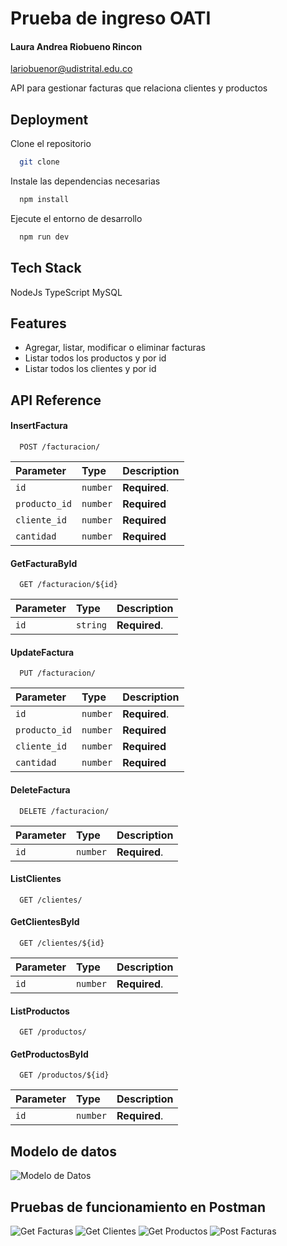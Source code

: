 
# Prueba de ingreso OATI

#### Laura Andrea Riobueno Rincon

lariobuenor@udistrital.edu.co

API para gestionar facturas que relaciona clientes y productos


## Deployment

Clone el repositorio

```bash
  git clone
```
Instale las dependencias necesarias

```bash
  npm install
```
Ejecute el entorno de desarrollo

```bash
  npm run dev
```
## Tech Stack

 NodeJs
 TypeScript
 MySQL




## Features

- Agregar, listar, modificar o eliminar facturas
- Listar todos los productos y por id
- Listar todos los clientes y por id

## API Reference


#### InsertFactura

```http
  POST /facturacion/
```

| Parameter | Type     | Description                |
| :-------- | :------- | :------------------------- |
| `id`      | `number` | **Required**.  |
| `producto_id` | `number` | **Required** |
| `cliente_id` | `number` | **Required** |
| `cantidad` | `number` | **Required** |


#### GetFacturaById

```http
  GET /facturacion/${id}
```

| Parameter | Type     | Description                       |
| :-------- | :------- | :-------------------------------- |
| `id`      | `string` | **Required**.  |


#### UpdateFactura

```http
  PUT /facturacion/
```

| Parameter | Type     | Description                       |
| :-------- | :------- | :-------------------------------- |
| `id`      | `number` | **Required**.  |
| `producto_id` | `number` | **Required** |
| `cliente_id` | `number` | **Required** |
| `cantidad` | `number` | **Required** |

#### DeleteFactura

```http
  DELETE /facturacion/
```

| Parameter | Type     | Description                       |
| :-------- | :------- | :-------------------------------- |
| `id`      | `number` | **Required**.  |

#### ListClientes

```http
  GET /clientes/
```


#### GetClientesById

```http
  GET /clientes/${id}
```

| Parameter | Type     | Description                       |
| :-------- | :------- | :-------------------------------- |
| `id`      | `number` | **Required**.  |

#### ListProductos

```http
  GET /productos/
```


#### GetProductosById

```http
  GET /productos/${id}
```

| Parameter | Type     | Description                       |
| :-------- | :------- | :-------------------------------- |
| `id`      | `number` | **Required**.  |





## Modelo de datos

![Modelo de Datos]([link](https://github.com/LauwuRi/FacturacionPruebaOATI/blob/main/assets/DiagramaSQL.png)https://github.com/LauwuRi/FacturacionPruebaOATI/blob/main/assets/DiagramaSQL.png)

## Pruebas de funcionamiento en Postman

![Get Facturas]([link](https://github.com/LauwuRi/FacturacionPruebaOATI/blob/main/assets/getFacturas.png)https://github.com/LauwuRi/FacturacionPruebaOATI/blob/main/assets/getFacturas.png)
![Get Clientes]([link](https://github.com/LauwuRi/FacturacionPruebaOATI/blob/main/assets/getClientes.png)https://github.com/LauwuRi/FacturacionPruebaOATI/blob/main/assets/getClientes.png)
![Get Productos]([link](https://github.com/LauwuRi/FacturacionPruebaOATI/blob/main/assets/getProductos.png)https://github.com/LauwuRi/FacturacionPruebaOATI/blob/main/assets/getProductos.png)
![Post Facturas]([link](https://github.com/LauwuRi/FacturacionPruebaOATI/blob/main/assets/postFactura.png)https://github.com/LauwuRi/FacturacionPruebaOATI/blob/main/assets/postFactura.png)

